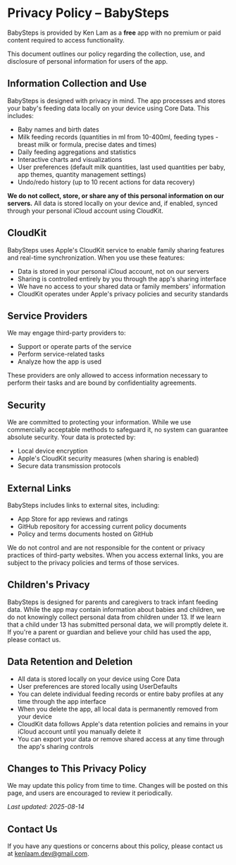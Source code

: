 # Privacy Policy – BabySteps

BabySteps is provided by Ken Lam as a **free** app with no premium or paid content required to access functionality.

This document outlines our policy regarding the collection, use, and disclosure of personal information for users of the app.

## Information Collection and Use

BabySteps is designed with privacy in mind. The app processes and stores your baby's feeding data locally on your device using Core Data. This includes:

- Baby names and birth dates
- Milk feeding records (quantities in ml from 10-400ml, feeding types - breast milk or formula, precise dates and times)
- Daily feeding aggregations and statistics
- Interactive charts and visualizations
- User preferences (default milk quantities, last used quantities per baby, app themes, quantity management settings)
- Undo/redo history (up to 10 recent actions for data recovery)

**We do not collect, store, or share any of this personal information on our servers.** All data is stored locally on your device and, if enabled, synced through your personal iCloud account using CloudKit.

## CloudKit

BabySteps uses Apple's CloudKit service to enable family sharing features and real-time synchronization. When you use these features:

- Data is stored in your personal iCloud account, not on our servers
- Sharing is controlled entirely by you through the app's sharing interface
- We have no access to your shared data or family members' information
- CloudKit operates under Apple's privacy policies and security standards

## Service Providers

We may engage third-party providers to:

- Support or operate parts of the service
- Perform service-related tasks
- Analyze how the app is used

These providers are only allowed to access information necessary to perform their tasks and are bound by confidentiality agreements.

## Security

We are committed to protecting your information. While we use commercially acceptable methods to safeguard it, no system can guarantee absolute security. Your data is protected by:

- Local device encryption
- Apple's CloudKit security measures (when sharing is enabled)
- Secure data transmission protocols

## External Links

BabySteps includes links to external sites, including:
- App Store for app reviews and ratings
- GitHub repository for accessing current policy documents
- Policy and terms documents hosted on GitHub

We do not control and are not responsible for the content or privacy practices of third-party websites. When you access external links, you are subject to the privacy policies and terms of those services.

## Children's Privacy

BabySteps is designed for parents and caregivers to track infant feeding data. While the app may contain information about babies and children, we do not knowingly collect personal data from children under 13. If we learn that a child under 13 has submitted personal data, we will promptly delete it. If you're a parent or guardian and believe your child has used the app, please contact us.

## Data Retention and Deletion

- All data is stored locally on your device using Core Data
- User preferences are stored locally using UserDefaults
- You can delete individual feeding records or entire baby profiles at any time through the app interface
- When you delete the app, all local data is permanently removed from your device
- CloudKit data follows Apple's data retention policies and remains in your iCloud account until you manually delete it
- You can export your data or remove shared access at any time through the app's sharing controls

## Changes to This Privacy Policy

We may update this policy from time to time. Changes will be posted on this page, and users are encouraged to review it periodically.

_Last updated: 2025-08-14_

## Contact Us

If you have any questions or concerns about this policy, please contact us at [kenlaam.dev@gmail.com](mailto:kenlaam.dev@gmail.com).
